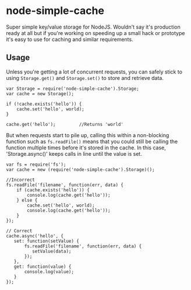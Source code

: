 # node-simple-cache #
Super simple key/value storage for NodeJS. Wouldn't say it's production ready at all but if you're working on speeding up a small hack or prototype it's easy to use for caching and similar requirements.

## Usage ##
Unless you're getting a lot of concurrent requests, you can safely stick to using `Storage.get()` and `Storage.set()` to store and retrieve data.

    var Storage = require('node-simple-cache').Storage;
    var cache = new Storage();

    if (!cache.exists('hello')) {
    	cache.set('hello', world);
    }

    cache.get('hello');			//Returns 'world'

But when requests start to pile up, calling this within a non-blocking function such as `fs.readFile()` means that you could still be calling the function multiple times before it's stored in the cache. In this case, 'Storage.async()' keeps calls in line until the value is set.

    var fs = require('fs');
    var cache = new (require('node-simple-cache').Storage)();

    //Incorrect
    fs.readFile('filename', function(err, data) {
    	if (cache.exists('hello')) {
    		console.log(cache.get('hello'));
    	} else {
    		cache.set('hello', world);
    		console.log(cache.get('hello'));
    	}
    });

    // Correct
    cache.async('hello', {
       set: function(setValue) {
           fs.readFile('filename', function(err, data) {
              setValue(data); 
           });
       },
       get: function(value) {
           console.log(value);
       }
    });
